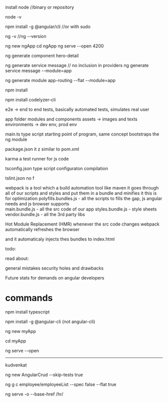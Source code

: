 install node
//binary or repository

node -v

npm install -g @angular/cli
//or with sudo 

ng -v
//ng --version

ng new ngApp
cd ngApp
ng serve --open       4200


ng generate component hero-detail

ng generate service message // no inclusion in providers
ng generate service message --module=app

ng generate module app-routing --flat --module=app





npm install

npm install codelyzer-cli


e2e -> end to end tests, basically automated tests, simulates real user

app folder 
modules and components
assets -> images and texts
environments -> dev env, prod env

main.ts
type script starting point of program, same concept
bootstraps the ng module



package.json
it z similar to pom.xml

karma
a test runner for js code

tsconfig.json
type script configuraton
compilation

tslint.json
no f


webpack is a tool
which a build automation tool     like maven
it goes through all of our scripts and styles and put them in a bundle and minifies it
this is for optimization
polyfills.bundles.js - all the scripts to fills the gap, js angular needs and js browser supports  
main.bundle.js - all the src code of our app
styles.bundle.js - style sheets
vendor.bundle.js - all the 3rd party libs

Hot Module Replacement (HMR)
whenever the src code changes webpack automatically refreshes the browser

and it automaticaly injects thes bundles to index.html






















todo:

read about:





general mistakes
security holes and drawbacks


Future
	stats for demands on angular developers



commands
========

npm install typescript

npm install -g @angular-cli     (not angular-cli)

ng new myApp

cd myApp

ng serve --open


--------------------------------------------
kudvenkat			

ng new AngularCrud --skip-tests true 

ng g c employee/employeeList --spec false --flat true	

ng serve -o --base-href /hr/






